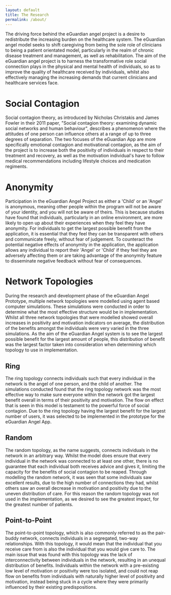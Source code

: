 ```yaml
---
layout: default
title: The Research
permalink: /about/
---
```


The driving force behind the eGuardian angel project is a desire to redistribute the increasing burden on the healthcare system. The eGuardian angel model seeks to shift caregiving from being the sole role of clinicians to being a patient orientated model, particularly in the realm of chronic disease treatment and management, as well as rehabilitation. The aim of the eGuardian angel project is to harness the transformative role social connection plays in the physical and mental health of individuals, so as to improve the quality of healthcare received by individuals, whilst also effectively managing the increasing demands that current clinicians and healthcare services face.

# Social Contagion

Social contagion theory, as introduced by Nicholas Christakis and James Fowler in their 2011 paper, "Social contagion theory: examining dynamic social networks and human behaviour", describes a phenomenon where the attitudes of one person can influence others at a range of up to three degrees of separation. The two focuses of the eGuardian App are more specifically emotional contagion and motivational contagion, as the aim of the project is to increase both the positivity of individuals in respect to their treatment and recovery, as well as the motivation individual's have to follow medical recommendations including lifestyle choices and medication regiments.

# Anonymity

Participation in the eGuardian Angel Project as either a 'Child' or an 'Angel' is anonymous, meaning other people within the
program will not be aware of your identity, and you will not be aware of theirs. This is because studies have found that
individuals, particularly in an online environment, are more likely to open up about their experiences when they feel they have anonymity. For individuals to get the largest possible benefit from the application, it is essential that they feel they can be transparent with others and communicate freely, without fear of judgement. To counteract the potential negative effects of anonymity in the application, the application allows any individual to report their 'Angel' or 'Child' if they feel they are adversely affecting them or are taking advantage of the anonymity feature to disseminate negative feedback without fear of consequences. 

# Network Topologies

During the research and development phase of the eGuardian Angel Prototype, multiple network topologies were modelled using agent based computer simulations. These simulations were conducted in order to determine what the most effective structure would be in implementation. Whilst all three network topologies that were modelled showed overall increases in positivity and motivation indicators on average, the distribution of the benefits amongst the individuals were very varied in the three simulations. As the aim of the eGuardian Angel system is to see the largest possible benefit for the largest amount of people, this distribution of benefit was the largest factor taken into consideration when determining which topology to use in implementation.

## Ring

The ring topology connects individuals such that every individual in the network is the angel of one person, and the child of another. The simulations conducted found that the ring topology network was the most effective way to make sure everyone within the network got the largest benefit overall in terms of their positivity and motivation. The flow on effect that is seen in this model is testament to the powerful force of social contagion. Due to the ring topology having the largest benefit for the largest number of users, it was selected to be implemented in the prototype for the eGuardian Angel App.

## Random

The random topology, as the name suggests, connects individuals in the network in an arbitrary way. Whilst the model does ensure that every individual in the network was connected to at least one other, there is no guarantee that each individual both receives advice and gives it, limiting the capacity for the benefits of social contagion to be reaped. Through modelling the random network, it was seen that some individuals saw excellent results, due to the high number of connections they had, whilst others saw an overall decrease in motivation and positivity due to the uneven distribution of care. For this reason the random topology was not used in the implementation, as we desired to see the greatest impact, for the greatest number of patients.

## Point-to-Point

The point-to-point topology, which is also commonly referred to as the pair-buddy network, connects individuals in a segregated, two-way relationships. With this topology, it would mean that the individual that you receive care from is also the individual that you would give care to. The main issue that was found with this topology was the lack of interconnectivity between individuals in the network, resulting in an unequal distribution of benefits. Individuals within the network with a pre-existing low level of motivation or positivity were too isolated, and could not reap flow on benefits from individuals with naturally higher level of positivity and motivation, instead being stuck in a cycle where they were primarily influenced by their existing predispositions.
